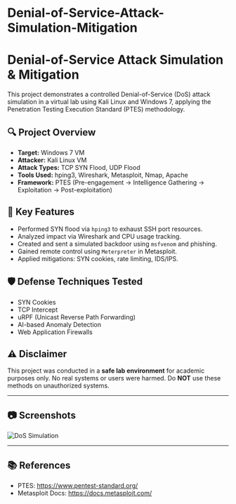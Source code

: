 # Denial-of-Service-Attack-Simulation-Mitigation
# Denial-of-Service Attack Simulation & Mitigation

This project demonstrates a controlled Denial-of-Service (DoS) attack simulation in a virtual lab using Kali Linux and Windows 7, applying the Penetration Testing Execution Standard (PTES) methodology.

## 🔍 Project Overview

- **Target:** Windows 7 VM
- **Attacker:** Kali Linux VM
- **Attack Types:** TCP SYN Flood, UDP Flood
- **Tools Used:** hping3, Wireshark, Metasploit, Nmap, Apache
- **Framework:** PTES (Pre-engagement → Intelligence Gathering → Exploitation → Post-exploitation)

## 🧪 Key Features

- Performed SYN flood via `hping3` to exhaust SSH port resources.
- Analyzed impact via Wireshark and CPU usage tracking.
- Created and sent a simulated backdoor using `msfvenom` and phishing.
- Gained remote control using `Meterpreter` in Metasploit.
- Applied mitigations: SYN cookies, rate limiting, IDS/IPS.

## 🛡️ Defense Techniques Tested

- SYN Cookies
- TCP Intercept
- uRPF (Unicast Reverse Path Forwarding)
- AI-based Anomaly Detection
- Web Application Firewalls

## ⚠️ Disclaimer

This project was conducted in a **safe lab environment** for academic purposes only. No real systems or users were harmed. Do **NOT** use these methods on unauthorized systems.

---

## 📷 Screenshots

![DoS Simulation](Demonstration/screenshots/attack_simulation.png)

---

## 📚 References

- PTES: https://www.pentest-standard.org/
- Metasploit Docs: https://docs.metasploit.com/
